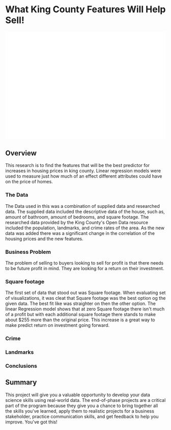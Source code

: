 # What King County Features Will Help Sell!

![graph](./images/KC.png)

## Overview

This research is to find the features that will be the best predictor for increases in housing prices in king county. Linear regression models were used to measure just how much of an effect different attributes could have on the price of homes.

### The Data

The Data used in this was a combination of supplied data and researched data. The supplied data included the descriptive data of the house, such as, amount of bathroom, amount of bedrooms, and square footage. The researched data provided by the King County's Open Data resource included the population, landmarks, and crime rates of the area. As the new data was added there was a significant change in the correlation of the housing prices and the new features. 

### Business Problem

The problem of selling to buyers looking to sell for profit is that there needs to be future profit in mind. They are looking for a return on their investment. 

### Square footage

The first set of data that stood out was Square footage. When evaluating set of visualizations, it was cleat that Square footage was the best option og the given data. The best fit like was straighter on then the other option. The linear Regression model shows that at zero Square footage there isn't much of a profit but with each additional square footage there stands to make about $255 more than the original price. This increase is a great way to make predict return on investment going forward.

### Crime




### Landmarks 



### Conclusions



## Summary

This project will give you a valuable opportunity to develop your data science skills using real-world data. The end-of-phase projects are a critical part of the program because they give you a chance to bring together all the skills you've learned, apply them to realistic projects for a business stakeholder, practice communication skills, and get feedback to help you improve. You've got this!
